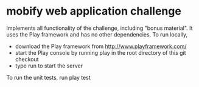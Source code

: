 mobify web application challenge
======

Implements all functionality of the challenge, including "bonus material".
It uses the Play framework and has no other dependencies.
To run locally,
- download the Play framework from http://www.playframework.com/
- start the Play console by running play in the root directory of this git checkout
- type run to start the server

To run the unit tests, run play test
